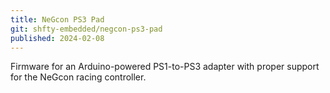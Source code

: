 ```yaml
---
title: NeGcon PS3 Pad
git: shfty-embedded/negcon-ps3-pad
published: 2024-02-08
---
```


Firmware for an Arduino-powered PS1-to-PS3 adapter with proper support for the NeGcon racing controller.

